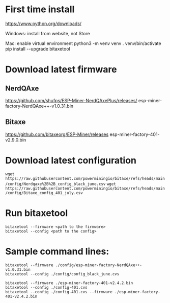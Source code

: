 # First time install
https://www.python.org/downloads/ 

Windows: install from website, not Store

Mac: enable virtual environment
python3 -m venv venv 
. venv/bin/activate
pip install --upgrade bitaxetool
# Download latest firmware
## NerdQAxe
https://github.com/shufps/ESP-Miner-NerdQAxePlus/releases/
esp-miner-factory-NerdQAxe++-v1.0.31.bin
## Bitaxe
https://github.com/bitaxeorg/ESP-Miner/releases
esp-miner-factory-401-v2.9.0.bin
# Download latest configuration
`wget https://raw.githubusercontent.com/powerminingio/bitaxe/refs/heads/main/config/Nerdqaxe%2B%2B_config_black_june.csv`
`wget https://raw.githubusercontent.com/powerminingio/bitaxe/refs/heads/main/config/Bitaxe_config_401_july.csv`
# Run bitaxetool
```
bitaxetool --firmware <path to the firmware>
bitaxetool --config <path to the config>
```

# Sample command lines:
```
bitaxetool --firmware ./config/esp-miner-factory-NerdQAxe++-v1.0.31.bin
bitaxetool --config ./config/config_black_june.cvs

bitaxetool --firmware ./esp-miner-factory-401-v2.4.2.bin
bitaxetool --config ./config-401.cvs
bitaxetool --config ./config-401.cvs --firmware ./esp-miner-factory-401-v2.4.2.bin
```
